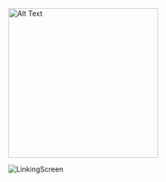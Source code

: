 
  
<img src="https://github.com/Sangita-Kumari/deepLinkingFirebase/assets/98204711/cc0d0d17-5389-4023-a533-83984a04c440" alt="Alt Text" width="300" height="aspectRatio" >


![LinkingScreen](https://github.com/Sangita-Kumari/deepLinkingFirebase/assets/98204711/f03ed039-ea35-41d5-a411-1a28dc8cfa65)

